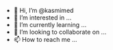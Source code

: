 - 👋 Hi, I’m @kasmimed
- 👀 I’m interested in ...
- 🌱 I’m currently learning ...
- 💞️ I’m looking to collaborate on ...
- 📫 How to reach me ...

<!---
kasmimed/kasmimed is a ✨ special ✨ repository because its `README.md` (this file) appears on your GitHub profile.
You can click the Preview link to take a look at your changes.
--->
